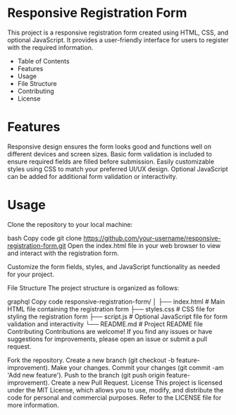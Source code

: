 # Responsive Registration Form
This project is a responsive registration form created using HTML, CSS, and optional JavaScript. It provides a user-friendly interface for users to register with the required information.

- Table of Contents
- Features
- Usage
- File Structure
- Contributing
- License


# Features
Responsive design ensures the form looks good and functions well on different devices and screen sizes.
Basic form validation is included to ensure required fields are filled before submission.
Easily customizable styles using CSS to match your preferred UI/UX design.
Optional JavaScript can be added for additional form validation or interactivity.

# Usage
Clone the repository to your local machine:

bash
Copy code
git clone https://github.com/your-username/responsive-registration-form.git
Open the index.html file in your web browser to view and interact with the registration form.

Customize the form fields, styles, and JavaScript functionality as needed for your project.

File Structure
The project structure is organized as follows:

graphql
Copy code
responsive-registration-form/
│
├── index.html        # Main HTML file containing the registration form
├── styles.css        # CSS file for styling the registration form
├── script.js         # Optional JavaScript file for form validation and interactivity
└── README.md         # Project README file
Contributing
Contributions are welcome! If you find any issues or have suggestions for improvements, please open an issue or submit a pull request.

Fork the repository.
Create a new branch (git checkout -b feature-improvement).
Make your changes.
Commit your changes (git commit -am 'Add new feature').
Push to the branch (git push origin feature-improvement).
Create a new Pull Request.
License
This project is licensed under the MIT License, which allows you to use, modify, and distribute the code for personal and commercial purposes. Refer to the LICENSE file for more information.